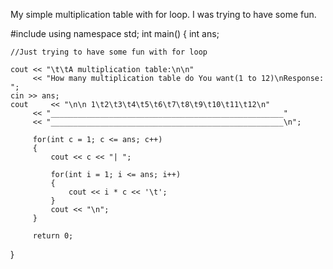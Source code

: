 
My simple multiplication table with for loop. I was trying to have some fun.

#include <iostream>
using namespace std;
int main()
{
    int ans;

    //Just trying to have some fun with for loop

    cout << "\t\tA multiplication table:\n\n"
         << "How many multiplication table do You want(1 to 12)\nResponse: ";
    cin >> ans;
    cout     << "\n\n 1\t2\t3\t4\t5\t6\t7\t8\t9\t10\t11\t12\n"
         << "____________________________________________________"
         << "____________________________________________________\n";

         for(int c = 1; c <= ans; c++)
         {
             cout << c << "| ";

             for(int i = 1; i <= ans; i++)
             {
                 cout << i * c << '\t';
             }
             cout << "\n";
         }

         return 0;
}


